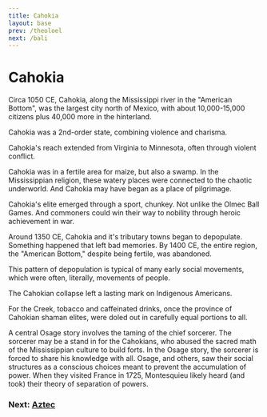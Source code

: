 ```yaml
---
title: Cahokia
layout: base
prev: /theoloel
next: /bali
---
```


# Cahokia

Circa 1050 CE, Cahokia, along the Mississippi river in the "American Bottom", was the largest city north of Mexico, with about 10,000-15,000 citizens plus 40,000 more in the hinterland.

Cahokia was a 2nd-order state, combining violence and charisma.

Cahokia's reach extended from Virginia to Minnesota, often through violent conflict.

Cahokia was in a fertile area for maize, but also a swamp.
In the Mississippian religion, these watery places were connected to the chaotic underworld.
And Cahokia may have began as a place of pilgrimage.

Cahokia's elite emerged through a sport, chunkey.
Not unlike the Olmec Ball Games.
And commoners could win their way to nobility through heroic achievement in war.

Around 1350 CE, Cahokia and it's tributary towns began to depopulate.
Something happened that left bad memories.
By 1400 CE, the entire region, the "American Bottom," despite being fertile, was abandoned.

This pattern of depopulation is typical of many early social movements, which were often, literally, movements of people.

The Cahokian collapse left a lasting mark on Indigenous Americans.

For the Creek, tobacco and caffeinated drinks, once the province of Cahokian shaman elites, were doled out in carefully equal portions to all.

A central Osage story involves the taming of the chief sorcerer.
The sorcerer may be a stand in for the Cahokians, who abused the sacred math of the Mississippian culture to build forts.
In the Osage story, the sorcerer is forced to share his knowledge with all.
Osage, and others, saw their social structures as a conscious choices meant to prevent the accumulation of power.
When they visited France in 1725, Montesquieu likely heard (and took) their theory of separation of powers.

### Next: [Aztec](/aztec)
